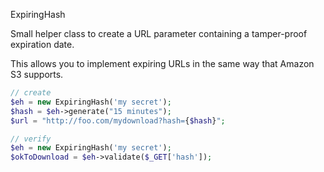 ExpiringHash

Small helper class to create a URL parameter containing a tamper-proof expiration date. 

This allows you to implement expiring URLs in the same way that Amazon S3 supports.

```php
// create
$eh = new ExpiringHash('my secret');
$hash = $eh->generate("15 minutes");
$url = "http://foo.com/mydownload?hash={$hash}";

// verify
$eh = new ExpiringHash('my secret');
$okToDownload = $eh->validate($_GET['hash']);
```
